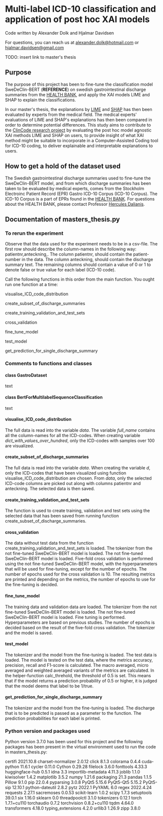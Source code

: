 # Multi-label ICD-10 classification and application of post hoc XAI models
Code written by Alexander Dolk and Hjalmar Davidsen

For questions, you can reach us at alexander.dolk@hotmail.com or hjalmar.davidsen@gmail.com

TODO: insert link to master's thesis

## Purpose
The purpose of this project has been to fine-tune the classification model SweDeClin-BERT (**REFERENCE**) on swedish gastrointestinal discharge summaries from the [HEALTH BANK](https://dsv.su.se/en/research/research-areas/health/stockholm-epr-corpus-1.146496), and apply the XAI models LIME and SHAP to explain the classifications. 

In our master's thesis, the explanations by [LIME](https://github.com/marcotcr/lime) and [SHAP](https://github.com/slundberg/shap) has then been evaluated by experts from the medical field. The medical experts' evaluations of LIME and SHAP's explanations has then been compared in order to determine potential differences. This study aims to contribute to the [ClinCode research project](https://ehealthresearch.no/en/projects/clincode-computer-assisted-clinical-icd-10-coding-for-improving-efficiency-and-quality-in-healthcare) by evaluating the post hoc model agnostic XAI methods LIME and SHAP on users, to provide insight of what XAI method might be suitable to incorporate in a Computer-Assisted Coding tool for ICD-10 coding, to deliver explainable and interpretable explanations to users.

## How to get a hold of the dataset used
The Swedish gastrointestinal discharge summaries used to fine-tune the SweDeClin-BERT model, and from which discharge summaries has been taken to be evaluated by medical experts, comes from the Stockholm Electroinc Patient Record (EPR) Gastro ICD-10 Corpus (ICD-10 Corpus). The ICD-10 Corpus is a part of EPRs found in the [HEALTH BANK](https://dsv.su.se/en/research/research-areas/health/stockholm-epr-corpus-1.146496). For questions about the HEALTH BANK, please contact Professor [Hercules Dalianis](https://people.dsv.su.se/~hercules/). 

## Documentation of masters_thesis.py
### To rerun the experiment

Observe that the data used for the experiment needs to be in a csv-file. The first row should describe the column-names in the following way: patientnr,anteckning,<columns for all ICD-codes>. The column patientnr, should contain the patient-number in the data. The column anteckning, should contain the discharge summary text. The remaining columns should contain a value of 0 or 1 to denote false or true value for each label (ICD-10 code).

Call the following functions in this order from the main function. You ought run one function at a time:
  
visualise_ICD_code_distribution

create_subset_of_discharge_summaries

create_training_validation_and_test_sets

cross_validation

fine_tune_model

test_model

get_prediction_for_single_discharge_summary


### Comments to functions and classes
#### class GastroDataset
  text
#### class BertForMultilabelSequenceClassification
  text
#### visualise_ICD_code_distribution
  The full data is read into the variable *data*. 
The variable *full_name* contains all the column-names for all the ICD-codes.
When creating variable *dict_with_values_over_hundred*, only the ICD-codes with samples over 100 are visualized. 
#### create_subset_of_discharge_summaries
  The full data is read into the variable *data*.
When creating the variable *d*, only the ICD-codes that have been visualized using function visualise_ICD_code_distribution are chosen. 
From *data*, only the selected ICD-code columns are picked out along with columns patientnr and anteckning. The selected data is then saved. 
#### create_training_validation_and_test_sets
  The function is used to create training, validation and test sets using the selected data that has been saved from running function create_subset_of_discharge_summaries.
#### cross_validation
The data without test data from the function create_training_validation_and_test_sets is loaded. 
The tokenizer from the not fine-tuned SweDeClin-BERT model is loaded. 
The not fine-tuned SweDeClin-BERT model is loaded. 
Five-fold cross validation is performed using the not fine-tuned SweDeClin-BERT model, with the hyperparameters that will be used for fine-tuning, except for the number of epochs. The number of epochs used for the cross validation is 10. 
The resulting metrics are printed and depending on the metrics, the number of epochs to use for the fine-tuning is decided. 
#### fine_tune_model
  The training data and validation data are loaded.
The tokenizer from the not fine-tuned SweDeClin-BERT model is loaded. 
The not fine-tuned SweDeClin-BERT model is loaded. 
Fine tuning is performed. Hyperparameters are based on previous studies. The number of epochs is decided based on the result of the five-fold cross validation.
The tokenizer and the model is saved.
#### test_model
  The tokenizer and the model from the fine-tuning is loaded.
The test data is loaded. 
The model is tested on the test data, where the metrics accuracy, precision, recall and F1-score is calculated. The macro averaged, micro averaged and weighted averaged variants of the metrics are calculated. In the helper-function calc_threhold, the threshold of 0.5 is set. This means that if the model returns a prediction probability of 0.5 or higher, it is judged that the model deems that label to be 1/true. 
#### get_prediction_for_single_discharge_summary
The tokenizer and the model from the fine-tuning is loaded.
The discharge that is to be predicted is passed as a parameter to the function. 
The prediction probabilities for each label is printed. 







### Python version and packages used
Python version 3.7.0 has been used for this project and the following packages has been present in the virtual environment used to run the code in masters_thesis.py:

certifi            2021.10.8
charset-normalizer 2.0.12
click              8.1.3
colorama           0.4.4
cuda-python        11.6.1
cycler             0.11.0
Cython             0.29.28
filelock           3.6.0
fonttools          4.33.3
huggingface-hub    0.5.1
idna               3.3
importlib-metadata 4.11.3
joblib             1.1.0
kiwisolver         1.4.2
matplotlib         3.5.2
numpy              1.21.6
packaging          21.3
pandas             1.1.5
Pillow             9.1.0
pip                22.0.4
pyparsing          3.0.8
PyQt5              5.15.6
PyQt5-Qt5          5.15.2
PyQt5-sip          12.10.1
python-dateutil    2.8.2
pytz               2022.1
PyYAML             6.0
regex              2022.4.24
requests           2.27.1
sacremoses         0.0.53
scikit-learn       1.0.2
scipy              1.7.3
setuptools         39.0.1
six                1.16.0
sklearn            0.0
threadpoolctl      3.1.0
tokenizers         0.12.1
torch              1.7.1+cu110
torchaudio         0.7.2
torchvision        0.8.2+cu110
tqdm               4.64.0
transformers       4.18.0
typing_extensions  4.2.0
urllib3            1.26.9
zipp               3.8.0

